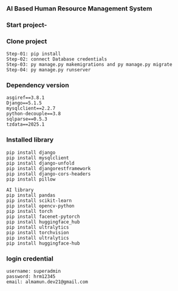 ### AI Based Human Resource Management System

### Start project- 
### Clone project
```
Step-01: pip install 
Step-02: connect Database credentials
Step-03: py manage.py makemigrations and py manage.py migrate
Step-04: py manage.py runserver
```

### Dependency version 
```
asgiref==3.8.1
Django==5.1.5
mysqlclient==2.2.7
python-decouple==3.8
sqlparse==0.5.3
tzdata==2025.1
```

### Installed library
```
pip install django
pip install mysqlclient
pip install django-unfold
pip install djangorestframework
pip install django-cors-headers
pip install pillow

AI library
pip install pandas
pip install scikit-learn
pip install opencv-python
pip install torch
pip install facenet-pytorch
pip install huggingface_hub
pip install ultralytics
pip install torchvision
pip install ultralytics
pip install huggingface-hub
```

### login credential
```
username: superadmin
password: hrm12345
email: almamun.dev21@gmail.com
````